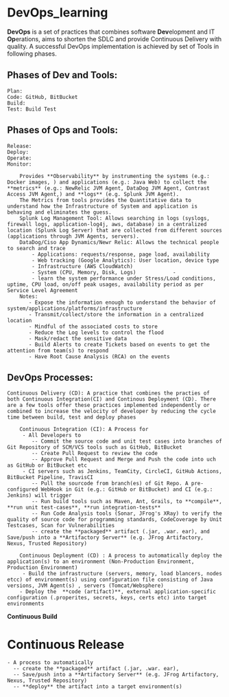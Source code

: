 # DevOps_learning

**DevOps** is a set of practices that combines software **Dev**elopment and IT **Op**erations, aims to shorten the SDLC and provide Continuous Delivery with quality. A successful DevOps implementation is achieved by set of Tools in following phases.

## Phases of Dev and Tools:

    Plan:
    Code: GitHub, BitBucket
    Build:
    Test: Build Test

## Phases of Ops and Tools:

    Release:
    Deploy:
    Operate:
    Monitor:
        
        Provides **Observability** by instrumenting the systems (e.g.: Docker images, ) and applications (e.g.: Java Web) to collect the **metrics** (e.g.: NewRelic JVM Agent, DataDog JVM Agent, Contrast Access JVM Agent,) and **logs** (e.g. Splunk JVM Agent).
        The Metrics from tools provides the Quantitative data to understand how the Infrastructure of System and application is behaving and eliminates the guess.
        Splunk Log Management Tool: Allows searching in logs (syslogs, firewall logs, application-log4j, aws, database) in a centralized location (Splunk Log Server) that are collected from different sources (applications through JVM Agents, servers).
        DataDog/Ciso App Dynamics/Newr Relic: Allows the technical people to search and trace 
            - Applications: requests/response, page load, availability
            - Web tracking (Google Analytics): User location, device type
            - Infrastructure (AWS CloudWatch)
            - System (CPU, Memory, Disk, Logs)            -
            - learn the system performance under Stress/Load conditions, uptime, CPU load, on/off peak usages, availability period as per Service Level Agreement
        Notes: 
           - Expose the information enough to understand the behavior of system/applications/platforms/infrastructure
           - Transmit/collect/store the information in a centralized location
           - Mindful of the associated costs to store
           - Reduce the Log levels to control the flood
           - Mask/redact the sensitive data 
           - Build Alerts to create Tickets based on events to get the attention from team(s) to respond
           - Have Root Cause Analysis (RCA) on the events




## DevOps Processes:

    Continuous Delivery (CD): A practice that combines the practies of both Continuous Integration(CI) and Continous Deployment (CD). There are a few tools offer these practices implemented independently or combined to increase the velocity of developer by reducing the cycle time between build, test and deploy phases

        Continuous Integration (CI): A Process for
         - All Developers to
            -- Commit the source code and unit test cases into branches of Git Repository of SCM/VCS tools such as GitHub, BitBucket
            -- Create Pull Request to review the code
            -- Approve Pull Request and Merge and Push the code into uch as GitHub or BitBucket etc
         - CI servers such as Jenkins, TeamCity, CircleCI, GitHub Actions, BitBucket Pipeline, TravisCI
            -- Pull the sourcode from branch(es) of Git Repo. A pre-configured WebHook in Git (e.g.: GitHub or BitBucket) and CI (e.g.: Jenkins) will trigger 
            -- Run build tools such as Maven, Ant, Grails, to **compile**, **run unit test-cases**, **run integration-tests**
            -- Run Code Analysis tools (Sonar, JFrog's XRay) to verify the quality of source code for programming standards, CodeCoverage by Unit Testcases, Scan for Vulnerabilities
            -- create the **packaged** artifact (.jar, .war. ear), and Save/push into a **Artifactory Server** (e.g. JFrog Artifactory, Nexus, Trusted Repository)

        Continuous Deployment (CD) : A process to automatically deploy the application(s) to an environment (Non-Production Environment, Production Environment)
         - Build the infrastructure (servers, memory, load blancers, nodes etcc) of environment(s) using configuration file consisting of Java versions, JVM Agent(s) , servers (Tomcat/Websphere)
        - Deploy the  **code (artifact)**, external application-specific configuration (.properites, secrets, keys, certs etc) into target environments

**Continuous Build**

# Continuous Release

    - A process to automatically
      -- create the **packaged** artifact (.jar, .war. ear),
      -- Save/push into a **Artifactory Server** (e.g. JFrog Artifactory, Nexus, Trusted Repository)
      -- **deploy** the artifact into a target environment(s)
